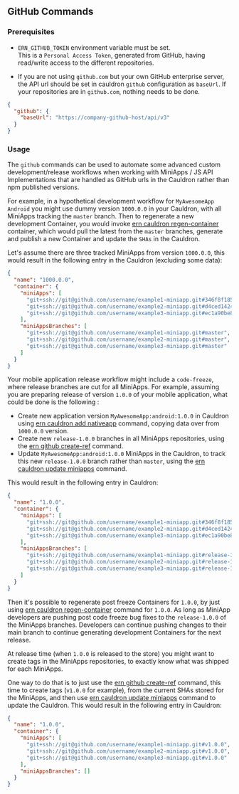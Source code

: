 ## GitHub Commands

### Prerequisites

- `ERN_GITHUB_TOKEN` environment variable must be set.  
  This is a `Personal Access Token`, generated from GitHub, having read/write access to the different repositories.

- If you are not using `github.com` but your own GitHub enterprise server, the API url should be set in cauldron `github` configuration as `baseUrl`. If your repositories are in `github.com`, nothing needs to be done.

```json
{
  "github": {
    "baseUrl": "https://company-github-host/api/v3"
  }
}
```

### Usage

The `github` commands can be used to automate some advanced custom development/release workflows when working with MiniApps / JS API Implementations that are handled as GitHub urls in the Cauldron rather than npm published versions.

For example, in a hypothetical development workflow for `MyAwesomeApp Android` you might use dummy version `1000.0.0` in your Cauldron, with all MiniApps tracking the `master` branch. Then to regenerate a new development Container, you would invoke [ern cauldron regen-container] container, which would pull the latest from the `master` branches, generate and publish a new Container and update the `SHAs` in the Cauldron.

Let's assume there are three tracked MiniApps from version `1000.0.0`, this would result in the following entry in the Cauldron (excluding some data):

```json
{
  "name": "1000.0.0",
  "container": {
    "miniApps": [
      "git+ssh://git@github.com/username/example1-miniapp.git#346f8f185f4bfc5de0c694918e131eec1847dab0",
      "git+ssh://git@github.com/username/example2-miniapp.git#d4ced142494b7f02c9038c805ca13229d2e32415",
      "git+ssh://git@github.com/username/example3-miniapp.git#ec1a90be810e1dc6668f5a7c2ec25e3302799cdd"
    ],
    "miniAppsBranches": [
      "git+ssh://git@github.com/username/example1-miniapp.git#master",
      "git+ssh://git@github.com/username/example2-miniapp.git#master",
      "git+ssh://git@github.com/username/example3-miniapp.git#master"
    ]
  }
}
```

Your mobile application release workflow might include a `code-freeze`, where release branches are cut for all MiniApps.
For example, assuming you are preparing release of version `1.0.0` of your mobile application, what could be done is the following :

- Create new application version `MyAwesomeApp:android:1.0.0` in Cauldron using [ern cauldron add nativeapp] command, copying data over from `1000.0.0` version.
- Create new `release-1.0.0` branches in all MiniApps repositories, using the [ern github create-ref] command.
- Update `MyAwesomeApp:android:1.0.0` MiniApps in the Cauldron, to track this new `release-1.0.0` branch rather than `master`, using the [ern cauldron update miniapps] command.

This would result in the following entry in Cauldron:

```json
{
  "name": "1.0.0",
  "container": {
    "miniApps": [
      "git+ssh://git@github.com/username/example1-miniapp.git#346f8f185f4bfc5de0c694918e131eec1847dab0",
      "git+ssh://git@github.com/username/example2-miniapp.git#d4ced142494b7f02c9038c805ca13229d2e32415",
      "git+ssh://git@github.com/username/example3-miniapp.git#ec1a90be810e1dc6668f5a7c2ec25e3302799cdd"
    ],
    "miniAppsBranches": [
      "git+ssh://git@github.com/username/example1-miniapp.git#release-1.0.0",
      "git+ssh://git@github.com/username/example2-miniapp.git#release-1.0.0",
      "git+ssh://git@github.com/username/example3-miniapp.git#release-1.0.0"
    ]
  }
}
```

Then it's possible to regenerate post freeze Containers for `1.0.0`, by just using [ern cauldron regen-container] command for `1.0.0`. As long as MiniApp developers are pushing post code freeze bug fixes to the `release-1.0.0` of the MiniApps branches. Developers can continue pushing changes to their main branch to continue generating development Containers for the next release.

At release time (when `1.0.0` is released to the store) you might want to create tags in the MiniApps repositories, to exactly know what was shipped for each MiniApps.

One way to do that is to just use the [ern github create-ref] command, this time to create tags (`v1.0.0` for example), from the current SHAs stored for the MiniApps, and then use [ern cauldron update miniapps] command to update the Cauldron. This would result in the following entry in Cauldron:

```json
{
  "name": "1.0.0",
  "container": {
    "miniApps": [
      "git+ssh://git@github.com/username/example1-miniapp.git#v1.0.0",
      "git+ssh://git@github.com/username/example2-miniapp.git#v1.0.0",
      "git+ssh://git@github.com/username/example3-miniapp.git#v1.0.0"
    ],
    "miniAppsBranches": []
  }
}
```

[ern github create-ref]: ./github/create-ref.md
[ern cauldron regen-container]: ./cauldron/regen-container.md
[ern cauldron add nativeapp]: ./cauldron/add/nativeapp.md
[ern cauldron update miniapps]: ./cauldron/update/miniapps.md
